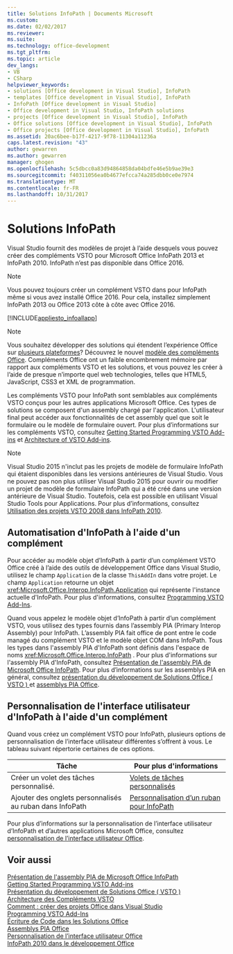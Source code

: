 ```yaml
---
title: Solutions InfoPath | Documents Microsoft
ms.custom: 
ms.date: 02/02/2017
ms.reviewer: 
ms.suite: 
ms.technology: office-development
ms.tgt_pltfrm: 
ms.topic: article
dev_langs:
- VB
- CSharp
helpviewer_keywords:
- solutions [Office development in Visual Studio], InfoPath
- templates [Office development in Visual Studio], InfoPath
- InfoPath [Office development in Visual Studio]
- Office development in Visual Studio, InfoPath solutions
- projects [Office development in Visual Studio], InfoPath
- Office solutions [Office development in Visual Studio], InfoPath
- Office projects [Office development in Visual Studio], InfoPath
ms.assetid: 20ac6bee-b17f-4217-9f78-11304a11236a
caps.latest.revision: "43"
author: gewarren
ms.author: gewarren
manager: ghogen
ms.openlocfilehash: 5c5dbcc0a83d94864858da04bdfe46e5b9ae39e3
ms.sourcegitcommit: f40311056ea0b4677efcca74a285dbb0ce0e7974
ms.translationtype: MT
ms.contentlocale: fr-FR
ms.lasthandoff: 10/31/2017
---
```

# <a name="infopath-solutions"></a>Solutions InfoPath
  Visual Studio fournit des modèles de projet à l’aide desquels vous pouvez créer des compléments VSTO pour Microsoft Office InfoPath 2013 et InfoPath 2010. InfoPath n’est pas disponible dans Office 2016.  
  
> [!NOTE]  
>  Vous pouvez toujours créer un complément VSTO dans pour InfoPath même si vous avez installé Office 2016. Pour cela, installez simplement InfoPath 2013 ou Office 2013 côte à côte avec Office 2016.  
  
 [!INCLUDE[appliesto_infoallapp](../vsto/includes/appliesto-infoallapp-md.md)]  
  
> [!NOTE]  
>  Vous souhaitez développer des solutions qui étendent l’expérience Office sur [plusieurs plateformes](https://dev.office.com/add-in-availability)? Découvrez le nouvel [modèle des compléments Office](https://dev.office.com/docs/add-ins/overview/office-add-ins). Compléments Office ont un faible encombrement mémoire par rapport aux compléments VSTO et les solutions, et vous pouvez les créer à l’aide de presque n’importe quel web technologies, telles que HTML5, JavaScript, CSS3 et XML de programmation.  
  
 Les compléments VSTO pour InfoPath sont semblables aux compléments VSTO conçus pour les autres applications Microsoft Office. Ces types de solutions se composent d'un assembly chargé par l'application. L'utilisateur final peut accéder aux fonctionnalités de cet assembly quel que soit le formulaire ou le modèle de formulaire ouvert. Pour plus d’informations sur les compléments VSTO, consultez [Getting Started Programming VSTO Add-ins](../vsto/getting-started-programming-vsto-add-ins.md) et [Architecture of VSTO Add-ins](../vsto/architecture-of-vsto-add-ins.md).  
  
> [!NOTE]  
>  Visual Studio 2015 n'inclut pas les projets de modèle de formulaire InfoPath qui étaient disponibles dans les versions antérieures de Visual Studio. Vous ne pouvez pas non plus utiliser Visual Studio 2015 pour ouvrir ou modifier un projet de modèle de formulaire InfoPath qui a été créé dans une version antérieure de Visual Studio. Toutefois, cela est possible en utilisant Visual Studio Tools pour Applications. Pour plus d’informations, consultez [Utilisation des projets VSTO 2008 dans InfoPath 2010](http://go.microsoft.com/fwlink/?LinkID=218903).  
  
## <a name="automating-infopath-by-using-an-add-in"></a>Automatisation d'InfoPath à l'aide d'un complément  
 Pour accéder au modèle objet d’InfoPath à partir d’un complément VSTO Office créé à l’aide des outils de développement Office dans Visual Studio, utilisez le champ `Application` de la classe `ThisAddIn` dans votre projet. Le champ `Application` retourne un objet <xref:Microsoft.Office.Interop.InfoPath.Application> qui représente l'instance actuelle d'InfoPath. Pour plus d'informations, consultez [Programming VSTO Add-Ins](../vsto/programming-vsto-add-ins.md).  
  
 Quand vous appelez le modèle objet d’InfoPath à partir d’un complément VSTO, vous utilisez des types fournis dans l’assembly PIA (Primary Interop Assembly) pour InfoPath. L’assembly PIA fait office de pont entre le code managé du complément VSTO et le modèle objet COM dans InfoPath. Tous les types dans l'assembly PIA d'InfoPath sont définis dans l'espace de noms <xref:Microsoft.Office.Interop.InfoPath> . Pour plus d'informations sur l'assembly PIA d'InfoPath, consultez [Présentation de l'assembly PIA de Microsoft Office InfoPath](http://msdn.microsoft.com/en-us/1b3ae03c-6951-49e4-a489-4712d3f7ba72). Pour plus d’informations sur les assemblys PIA en général, consultez [présentation du développement de Solutions Office &#40; VSTO &#41; ](../vsto/office-solutions-development-overview-vsto.md) et [assemblys PIA Office](../vsto/office-primary-interop-assemblies.md).  
  
## <a name="customizing-the-user-interface-of-infopath-by-using-an-add-in"></a>Personnalisation de l'interface utilisateur d'InfoPath à l'aide d'un complément  
 Quand vous créez un complément VSTO pour InfoPath, plusieurs options de personnalisation de l’interface utilisateur différentes s’offrent à vous. Le tableau suivant répertorie certaines de ces options.  
  
|Tâche|Pour plus d'informations|  
|----------|--------------------------|  
|Créer un volet des tâches personnalisé.|[Volets de tâches personnalisés](../vsto/custom-task-panes.md)|  
|Ajouter des onglets personnalisés au ruban dans InfoPath|[Personnalisation d’un ruban pour InfoPath](../vsto/customizing-a-ribbon-for-infopath.md)|  
  
 Pour plus d’informations sur la personnalisation de l’interface utilisateur d’InfoPath et d’autres applications Microsoft Office, consultez [personnalisation de l’interface utilisateur Office](../vsto/office-ui-customization.md).  
  
## <a name="see-also"></a>Voir aussi  
 [Présentation de l'assembly PIA de Microsoft Office InfoPath](http://msdn.microsoft.com/en-us/1b3ae03c-6951-49e4-a489-4712d3f7ba72)   
 [Getting Started Programming VSTO Add-ins](../vsto/getting-started-programming-vsto-add-ins.md)   
 [Présentation du développement de Solutions Office &#40; VSTO &#41;](../vsto/office-solutions-development-overview-vsto.md)   
 [Architecture des Compléments VSTO](../vsto/architecture-of-vsto-add-ins.md)   
 [Comment : créer des projets Office dans Visual Studio](../vsto/how-to-create-office-projects-in-visual-studio.md)   
 [Programming VSTO Add-Ins](../vsto/programming-vsto-add-ins.md)   
 [Écriture de Code dans les Solutions Office](../vsto/writing-code-in-office-solutions.md)   
 [Assemblys PIA Office](../vsto/office-primary-interop-assemblies.md)   
 [Personnalisation de l’interface utilisateur Office](../vsto/office-ui-customization.md)   
 [InfoPath 2010 dans le développement Office](http://go.microsoft.com/fwlink/?LinkId=199012)  
  
  